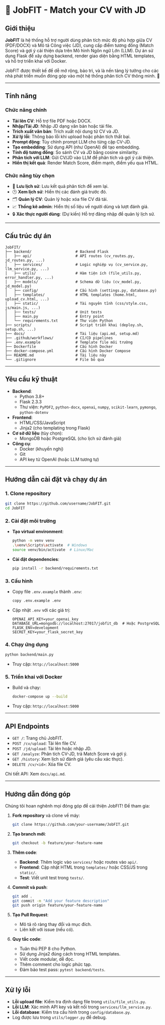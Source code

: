 # 💼 JobFIT - Match your CV with JD

## Giới thiệu
**JobFIT** là hệ thống hỗ trợ người dùng phân tích mức độ phù hợp giữa CV (PDF/DOCX) và Mô tả Công việc (JD), cung cấp điểm tương đồng (Match Score) và gợi ý cải thiện dựa trên Mô hình Ngôn ngữ Lớn (LLM). Dự án sử dụng Flask để xây dựng backend, render giao diện bằng HTML templates, và hỗ trợ triển khai với Docker. 

JobFIT được thiết kế để dễ mở rộng, bảo trì, và là nền tảng lý tưởng cho các nhà phát triển muốn đóng góp vào một hệ thống phân tích CV thông minh. 🚀

---

## Tính năng

### Chức năng chính
- **Tải lên CV**: Hỗ trợ file PDF hoặc DOCX.
- **Nhập/Tải JD**: Nhập JD dạng văn bản hoặc tải file.
- **Trích xuất văn bản**: Trích xuất nội dung từ CV và JD.
- **Xử lý lỗi**: Thông báo lỗi khi upload hoặc phân tích thất bại.
- **Prompt động**: Tùy chỉnh prompt LLM cho từng cặp CV-JD.
- **Tạo embedding**: Sử dụng API (như OpenAI) để tạo embedding.
- **Tính độ tương đồng**: So sánh CV và JD bằng cosine similarity.
- **Phân tích với LLM**: Gửi CV/JD vào LLM để phân tích và gợi ý cải thiện.
- **Hiển thị kết quả**: Render Match Score, điểm mạnh, điểm yếu qua HTML.

### Chức năng tùy chọn
- 💾 **Lưu lịch sử**: Lưu kết quả phân tích để xem lại.
- 🕒 **Xem lịch sử**: Hiển thị các đánh giá trước đó.
- 🗂️ **Quản lý CV**: Quản lý hoặc xóa file CV đã tải.
- 📈 **Thống kê admin**: Hiển thị số liệu về người dùng và lượt đánh giá.
- 🔒 **Xác thực người dùng**: (Dự kiến) Hỗ trợ đăng nhập để quản lý lịch sử.

---

## Cấu trúc dự án
```
JobFIT/
├── backend/                    # Backend Flask
│   ├── api/                    # API routes (cv_routes.py, jd_routes.py, ...)
│   ├── services/               # Logic nghiệp vụ (cv_service.py, llm_service.py, ...)
│   ├── utils/                  # Hàm tiện ích (file_utils.py, error_handler.py, ...)
│   ├── models/                 # Schema dữ liệu (cv_model.py, jd_model.py)
│   ├── config/                 # Cấu hình (settings.py, database.py)
│   ├── templates/              # HTML templates (home.html, upload_cv.html, ...)
│   ├── static/                 # Tài nguyên tĩnh (css/style.css, js/main.js, ...)
│   ├── tests/                  # Unit tests
│   ├── main.py                 # Entry point
│   └── requirements.txt        # Thư viện Python
├── scripts/                    # Script triển khai (deploy.sh, setup.sh, ...)
├── docs/                       # Tài liệu (api.md, setup.md)
├── .github/workflows/          # CI/CD pipelines
├── .env.example                # Template file môi trường
├── Dockerfile                  # Cấu hình Docker
├── docker-compose.yml          # Cấu hình Docker Compose
├── README.md                   # Tài liệu này
└── .gitignore                  # File bỏ qua
```

---

## Yêu cầu kỹ thuật
- **Backend**:
  - Python 3.8+
  - Flask 2.3.3
  - Thư viện: `PyPDF2`, `python-docx`, `openai`, `numpy`, `scikit-learn`, `pymongo`, `python-dotenv`
- **Frontend**:
  - HTML/CSS/JavaScript
  - Jinja2 (cho templating trong Flask)
- **Cơ sở dữ liệu** (tùy chọn):
  - MongoDB hoặc PostgreSQL (cho lịch sử đánh giá)
- **Công cụ**:
  - Docker (khuyến nghị)
  - Git
  - API key từ OpenAI (hoặc LLM tương tự)

---

## Hướng dẫn cài đặt và chạy dự án

### 1. Clone repository
```bash
git clone https://github.com/username/JobFIT.git
cd JobFIT
```

### 2. Cài đặt môi trường
- **Tạo virtual environment**:
  ```bash
  python -m venv venv
  .\venv\Scripts\activate  # Windows
  source venv/bin/activate  # Linux/Mac
  ```
- **Cài đặt dependencies**:
  ```bash
  pip install -r backend/requirements.txt
  ```

### 3. Cấu hình
- Copy file `.env.example` thành `.env`:
  ```bash
  copy .env.example .env
  ```
- Cập nhật `.env` với các giá trị:
  ```env
  OPENAI_API_KEY=your_openai_key
  DATABASE_URL=mongodb://localhost:27017/jobfit_db  # Hoặc PostgreSQL
  FLASK_ENV=development
  SECRET_KEY=your_flask_secret_key
  ```

### 4. Chạy ứng dụng
```bash
python backend/main.py
```
- Truy cập: `http://localhost:5000`

### 5. Triển khai với Docker
- Build và chạy:
  ```bash
  docker-compose up --build
  ```
- Truy cập: `http://localhost:5000`

---

## API Endpoints
- `GET /`: Trang chủ JobFIT.
- `POST /cv/upload`: Tải lên file CV.
- `POST /jd/upload`: Tải lên hoặc nhập JD.
- `GET /analyze`: Phân tích CV-JD, trả Match Score và gợi ý.
- `GET /history`: Xem lịch sử đánh giá (yêu cầu xác thực).
- `DELETE /cv/<id>`: Xóa file CV.

Chi tiết API: Xem `docs/api.md`.

---

## Hướng dẫn đóng góp
Chúng tôi hoan nghênh mọi đóng góp để cải thiện JobFIT! Để tham gia:

1. **Fork repository** và clone về máy:
   ```bash
   git clone https://github.com/your-username/JobFIT.git
   ```

2. **Tạo branch mới**:
   ```bash
   git checkout -b feature/your-feature-name
   ```

3. **Thêm code**:
   - **Backend**: Thêm logic vào `services/` hoặc routes vào `api/`.
   - **Frontend**: Cập nhật HTML trong `templates/` hoặc CSS/JS trong `static/`.
   - **Test**: Viết unit test trong `tests/`.

4. **Commit và push**:
   ```bash
   git add .
   git commit -m "Add your feature description"
   git push origin feature/your-feature-name
   ```

5. **Tạo Pull Request**:
   - Mô tả rõ ràng thay đổi và mục đích.
   - Liên kết với issue (nếu có).

6. **Quy tắc code**:
   - Tuân thủ PEP 8 cho Python.
   - Sử dụng Jinja2 đúng cách trong HTML templates.
   - Viết code modular, dễ đọc.
   - Thêm comment cho logic phức tạp.
   - Đảm bảo test pass: `pytest backend/tests`.

---

## Xử lý lỗi
- **Lỗi upload file**: Kiểm tra định dạng file trong `utils/file_utils.py`.
- **Lỗi LLM**: Xác minh API key và kết nối trong `services/llm_service.py`.
- **Lỗi database**: Kiểm tra cấu hình trong `config/database.py`.
- Log được lưu trong `utils/logger.py` để debug.
